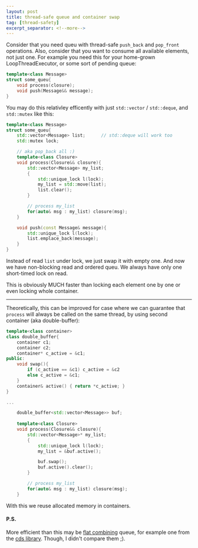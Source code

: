 ```yaml
---
layout: post
title: thread-safe queue and container swap
tag: [thread-safety]
excerpt_separator: <!--more-->
---
```


Consider that you need queu with thread-safe `push_back` and `pop_front` operations. Also, consider that you want to consume all available elements, not just one. For example you need this for your home-grown LoopThreadExecutor, or some sort of pending queue:

```c++
template<class Message>
struct some_queu{
    void process(closure);
    void push(Message&& message);
}
```

<!--more-->

You may do this relativley efficently with just `std::vector` / `std::deque`, and `std::mutex` like this:

```c++
template<class Message>
struct some_queu{
    std::vector<Message> list;      // std::deque will work too
    std::mutex lock;

    // aka pop_back all :)
    template<class Closure>
    void process(Closure&& closure){
        std::vector<Message> my_list;
        {
            std::unique_lock l(lock);
            my_list = std::move(list);
            list.clear();
        }

        // process my_list
        for(auto& msg : my_list) closure(msg);
    }

    void push(const Message& message){
        std::unique_lock l(lock);
        list.emplace_back(message);
    }
}
```

Instead of read `list` under lock, we just swap it with empty one.
And now we have non-blocking read and ordered queu. We always have only one short-timed lock on read.

This is obviously MUCH faster than locking each element one by one or even locking whole container.

---

Theoretically, this can be improved for case where we can guarantee that `process` will always be called on the same thread, by using second container (aka double-buffer):

```c++
template<class container>
class double_buffer{
    container c1;
    container c2;
    container* c_active = &c1;
public:
    void swap(){ 
        if (c_active == &c1) c_active = &c2 
        else c_active = &c1; 
    }
    container& active() { return *c_active; }
}

...

    double_buffer<std::vector<Message>> buf;
    
    template<class Closure>
    void process(Closure&& closure){
        std::vector<Message>* my_list;
        {
            std::unique_lock l(lock);
            my_list = &buf.active();

            buf.swap();
            buf.active().clear();
        }

        // process my_list
        for(auto& msg : my_list) closure(msg);
    }
```

With this we reuse allocated memory in containers.

#### P.S.

More efficient than this may be [flat combining](http://mcg.cs.tau.ac.il/papers/spaa2010-fc.pdf) queue, for example one from the [cds library](https://github.com/khizmax/libcds). Though, I didn't compare them ;).